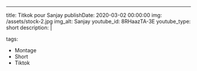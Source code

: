 ---
title: Titkok pour Sanjay
publishDate: 2020-03-02 00:00:00
img: /assets/stock-2.jpg
img_alt: Sanjay
youtube_id: 8RHaazTA-3E
youtube_type: short
description: |
  
tags:
  - Montage
  - Short
  - Tiktok
